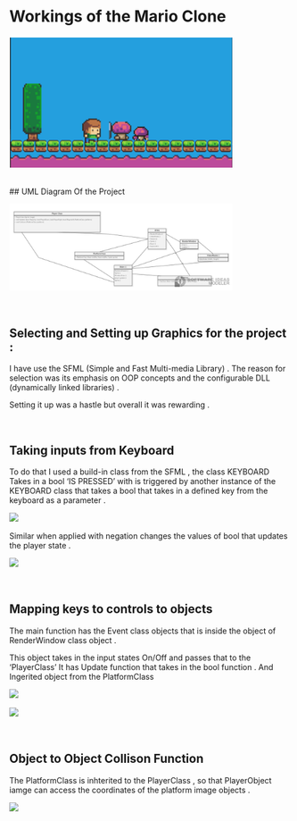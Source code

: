 # Workings of the Mario Clone

<p float="left">
  <img src="images/mario1.png" width="400" /> 
</p>

<br>
## UML Diagram Of the Project
<p float="left">
  <img src="images/uml.png" width="400" /> 
</p>

<br>

## Selecting and Setting up Graphics for the project :
I have use the SFML (Simple and Fast Multi-media Library) . The reason for selection was its emphasis on OOP concepts and the configurable DLL (dynamically linked libraries) .

Setting it up was a
hastle but overall it was rewarding . 

<br>

## Taking inputs from Keyboard
To do that I used a build-in class from the SFML , the class KEYBOARD 
Takes in a bool  ‘IS PRESSED’  with is triggered by another instance of the KEYBOARD class that takes a bool that takes in a defined key from the keyboard as a parameter . 
<p float="left">
  <img src="images/key1.png" width="300" /> 
</p>
Similar when applied with negation changes the values of bool that updates the player state .
<p float="left">
  <img src="images/key2.png" width="400" /> 
</p>

<br>

## Mapping keys to controls to objects 
The main function has the Event class objects that is inside the object of RenderWindow class object .

This object takes in the input states On/Off  and passes that to the ‘PlayerClass’
It has Update function that takes in the bool function .
And  
Ingerited object from the PlatformClass 
<p float="left">
  <img src="images/key_in1.png" width="400" /> 
</p>
<p float="left">
  <img src="images/key_in2.png" width="400" /> 
</p>

<br>

## Object to Object Collison Function 
The PlatformClass is inhterited to the PlayerClass , so that  PlayerObject iamge can access the coordinates of the platform image objects .
<p float="left">
  <img src="images/coll1.png" width="400" /> 
</p>


